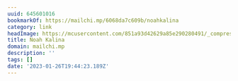 ```yaml
---
uuid: 645601016
bookmarkOf: https://mailchi.mp/6068da7c609b/noahkalina
category: link
headImage: https://mcusercontent.com/851a93d42629a85e290280491/_compresseds/da708917-6ea8-210f-281a-eaad05153b2f.jpg
title: Noah Kalina
domain: mailchi.mp
description: ''
tags: []
date: '2023-01-26T19:44:23.189Z'
---
```




